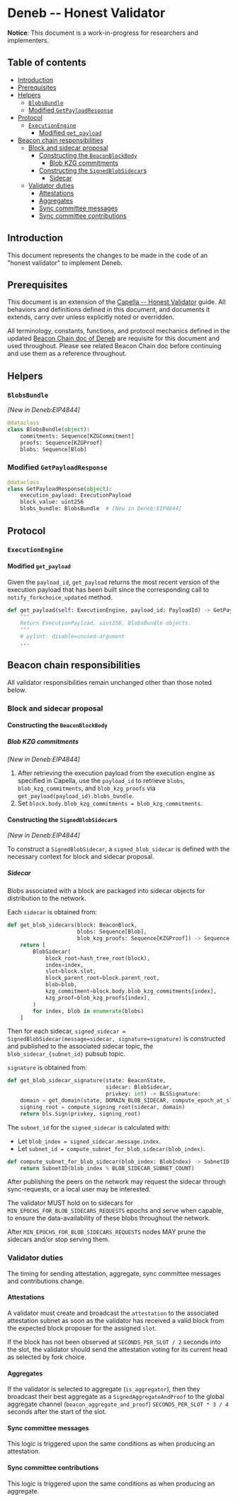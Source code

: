 # Deneb -- Honest Validator

**Notice**: This document is a work-in-progress for researchers and implementers.

## Table of contents

<!-- TOC -->
<!-- START doctoc generated TOC please keep comment here to allow auto update -->
<!-- DON'T EDIT THIS SECTION, INSTEAD RE-RUN doctoc TO UPDATE -->

- [Introduction](#introduction)
- [Prerequisites](#prerequisites)
- [Helpers](#helpers)
  - [`BlobsBundle`](#blobsbundle)
  - [Modified `GetPayloadResponse`](#modified-getpayloadresponse)
- [Protocol](#protocol)
  - [`ExecutionEngine`](#executionengine)
    - [Modified `get_payload`](#modified-get_payload)
- [Beacon chain responsibilities](#beacon-chain-responsibilities)
  - [Block and sidecar proposal](#block-and-sidecar-proposal)
    - [Constructing the `BeaconBlockBody`](#constructing-the-beaconblockbody)
      - [Blob KZG commitments](#blob-kzg-commitments)
    - [Constructing the `SignedBlobSidecar`s](#constructing-the-signedblobsidecars)
      - [Sidecar](#sidecar)
  - [Validator duties](#validator-duties)
    - [Attestations](#attestations)
    - [Aggregates](#aggregates)
    - [Sync committee messages](#sync-committee-messages)
    - [Sync committee contributions](#sync-committee-contributions)

<!-- END doctoc generated TOC please keep comment here to allow auto update -->
<!-- /TOC -->

## Introduction

This document represents the changes to be made in the code of an "honest validator" to implement Deneb.

## Prerequisites

This document is an extension of the [Capella -- Honest Validator](../capella/validator.md) guide.
All behaviors and definitions defined in this document, and documents it extends, carry over unless explicitly noted or overridden.

All terminology, constants, functions, and protocol mechanics defined in the updated [Beacon Chain doc of Deneb](./beacon-chain.md) are requisite for this document and used throughout.
Please see related Beacon Chain doc before continuing and use them as a reference throughout.

## Helpers

### `BlobsBundle`

*[New in Deneb:EIP4844]*

```python
@dataclass
class BlobsBundle(object):
    commitments: Sequence[KZGCommitment]
    proofs: Sequence[KZGProof]
    blobs: Sequence[Blob]
```

### Modified `GetPayloadResponse`

```python
@dataclass
class GetPayloadResponse(object):
    execution_payload: ExecutionPayload
    block_value: uint256
    blobs_bundle: BlobsBundle  # [New in Deneb:EIP4844]
```

## Protocol

### `ExecutionEngine`

#### Modified `get_payload`

Given the `payload_id`, `get_payload` returns the most recent version of the execution payload that
has been built since the corresponding call to `notify_forkchoice_updated` method.

```python
def get_payload(self: ExecutionEngine, payload_id: PayloadId) -> GetPayloadResponse:
    """
    Return ExecutionPayload, uint256, BlobsBundle objects.
    """
    # pylint: disable=unused-argument
    ...
```

## Beacon chain responsibilities

All validator responsibilities remain unchanged other than those noted below.

### Block and sidecar proposal

#### Constructing the `BeaconBlockBody`

##### Blob KZG commitments

*[New in Deneb:EIP4844]*

1. After retrieving the execution payload from the execution engine as specified in Capella,
use the `payload_id` to retrieve `blobs`, `blob_kzg_commitments`, and `blob_kzg_proofs`
via `get_payload(payload_id).blobs_bundle`.
2. Set `block.body.blob_kzg_commitments = blob_kzg_commitments`.

#### Constructing the `SignedBlobSidecar`s

*[New in Deneb:EIP4844]*

To construct a `SignedBlobSidecar`, a `signed_blob_sidecar` is defined with the necessary context for block and sidecar proposal.

##### Sidecar

Blobs associated with a block are packaged into sidecar objects for distribution to the network.

Each `sidecar` is obtained from:
```python
def get_blob_sidecars(block: BeaconBlock,
                      blobs: Sequence[Blob],
                      blob_kzg_proofs: Sequence[KZGProof]) -> Sequence[BlobSidecar]:
    return [
        BlobSidecar(
            block_root=hash_tree_root(block),
            index=index,
            slot=block.slot,
            block_parent_root=block.parent_root,
            blob=blob,
            kzg_commitment=block.body.blob_kzg_commitments[index],
            kzg_proof=blob_kzg_proofs[index],
        )
        for index, blob in enumerate(blobs)
    ]

```

Then for each sidecar, `signed_sidecar = SignedBlobSidecar(message=sidecar, signature=signature)` is constructed and published to the associated sidecar topic, the `blob_sidecar_{subnet_id}` pubsub topic.

`signature` is obtained from:

```python
def get_blob_sidecar_signature(state: BeaconState,
                               sidecar: BlobSidecar,
                               privkey: int) -> BLSSignature:
    domain = get_domain(state, DOMAIN_BLOB_SIDECAR, compute_epoch_at_slot(sidecar.slot))
    signing_root = compute_signing_root(sidecar, domain)
    return bls.Sign(privkey, signing_root)
```

The `subnet_id` for the `signed_sidecar` is calculated with:
- Let `blob_index = signed_sidecar.message.index`.
- Let `subnet_id = compute_subnet_for_blob_sidecar(blob_index)`.

```python
def compute_subnet_for_blob_sidecar(blob_index: BlobIndex) -> SubnetID:
    return SubnetID(blob_index % BLOB_SIDECAR_SUBNET_COUNT)
```

After publishing the peers on the network may request the sidecar through sync-requests, or a local user may be interested.

The validator MUST hold on to sidecars for `MIN_EPOCHS_FOR_BLOB_SIDECARS_REQUESTS` epochs and serve when capable,
to ensure the data-availability of these blobs throughout the network.

After `MIN_EPOCHS_FOR_BLOB_SIDECARS_REQUESTS` nodes MAY prune the sidecars and/or stop serving them.

### Validator duties

The timing for sending attestation, aggregate, sync committee messages and contributions change.

#### Attestations

A validator must create and broadcast the `attestation` to the associated attestation subnet as soon as the validator has received a valid block from the expected block proposer for the assigned `slot`.

If the block has not been observed at `SECONDS_PER_SLOT / 2` seconds into the slot, the validator should send the attestation voting for its current head as selected by fork choice.

#### Aggregates

If the validator is selected to aggregate (`is_aggregator`), then they broadcast their best aggregate as a `SignedAggregateAndProof` to the global aggregate channel (`beacon_aggregate_and_proof`) `SECONDS_PER_SLOT * 3 / 4` seconds after the start of the slot.

#### Sync committee messages

This logic is triggered upon the same conditions as when producing an attestation.

#### Sync committee contributions

This logic is triggered upon the same conditions as when producing an aggregate.
